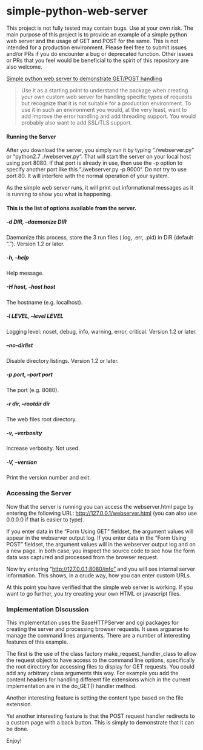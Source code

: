 # simple-python-web-server

This project is not fully tested may contain bugs.  Use at your own risk.  The main purpose of this project is to provide an example of a simple python web server and the usage of GET and POST for the same.  This is not intended for a production environment.  Please feel free to submit issues and/or PRs if you do encounter a bug or deprecated function.  Other issues or PRs that you feel would be beneficial to the spirit of this repository are also welcome.

[Simple python web server to demonstrate GET/POST handling](http://joelinoff.com/blog/?p=1658)

> Use it as a starting point to understand the package when creating your own custom web server for handling specific types of requests but recognize that it is not suitable for a production environment. To use it in such an environment you would, at the very least, want to add improve the error handling and add threading support. You would probably also want to add SSL/TLS support.


#### Running the Server

After you download the server, you simply run it by typing “./webserver.py” or “python2.7 ./webserver.py“. That will start the server on your local host using port 8080. If that port is already in use, then use the -p option to specify another port like this “./webserver.py -p 9000“. Do not try to use port 80. It will interfere with the normal operation of your system.

As the simple web server runs, it will print out informational messages as it is running to show you what is happening.

#### This is the list of options available from the server.

##### -d DIR, –daemonize DIR
Daemonize this process, store the 3 run files (.log, .err, .pid) in DIR (default “.”). Version 1.2 or later.

##### -h, –help
Help message.

##### -H host, –host host
The hostname (e.g. localhost).

##### -l LEVEL, –level LEVEL
Logging level: noset, debug, info, warning, error, critical. Version 1.2 or later.

##### –no-dirlist
Disable directory listings. Version 1.2 or later.

##### -p port, –port port
The port (e.g. 8080).

##### -r dir, –rootdir dir
The web files root directory.

##### -v, –verbosity
Increase verbosity. Not used.

##### -V, –version
Print the version number and exit.

### Accessing the Server

Now that the server is running you can access the webserver.html page by entering the following URL: http://127.0.0.1/webserver.html (you can also use 0.0.0.0 if that is easier to type). 

If you enter data in the “Form Using GET” fieldset, the argument values will appear in the webserver output log. If you enter data in the “Form Using POST” fieldset, the argument values will in the webserver output log and on a new page. In both case, you inspect the source code to see how the form data was captured and processed from the browser request.

Now try entering “http://127.0.0.1:8080/info” and you will see internal server information. This shows, in a crude way, how you can enter custom URLs.

At this point you have verified that the simple web server is working. If you want to go further, you try creating your own HTML or javascript files.

### Implementation Discussion

This implementation uses the BaseHTTPServer and cgi packages for creating the server and processing browser requests. It uses argparse to manage the command lines arguments. There are a number of interesting features of this example.

The first is the use of the class factory make_request_handler_class to allow the request object to have access to the command line options, specifically the root directory for accessing files to display for GET requests. You could add any arbitrary class arguments this way. For example you add the content headers for handling different file extensions which in the current implementation are in the do_GET() handler method.

Another interesting feature is setting the content type based on the file extension.

Yet another interesting feature is that the POST request handler redirects to a custom page with a back button. This is simply to demonstrate that it can be done.

Enjoy!
